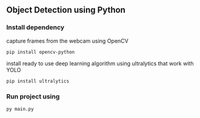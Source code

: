 ## Object Detection using Python

### Install dependency

capture frames from the webcam using OpenCV
```commandline
pip install opencv-python
```

install ready to use deep learning algorithm using ultralytics that work with YOLO
```commandline
pip install ultralytics
```

### Run project using

```commandline
py main.py
```